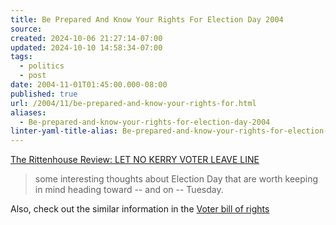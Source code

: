 ```yaml
---
title: Be Prepared And Know Your Rights For Election Day 2004
source: 
created: 2024-10-06 21:27:14-07:00
updated: 2024-10-10 14:58:34-07:00
tags:
  - politics
  - post
date: 2004-11-01T01:45:00.000-08:00
published: true
url: /2004/11/be-prepared-and-know-your-rights-for.html
aliases:
  - Be-prepared-and-know-your-rights-for-election-day-2004
linter-yaml-title-alias: Be-prepared-and-know-your-rights-for-election-day-2004
---
```



[The Rittenhouse Review: LET NO KERRY VOTER LEAVE LINE](https://rittenhouse.blogspot.com/2004/10/let-no-kerry-voter-leave-line-prepare.html "The Rittenhouse Review:  LET NO KERRY VOTER LEAVE LINE")  
  

> some interesting thoughts about Election Day that are worth keeping in mind heading toward -- and on -- Tuesday.

  
  
Also, check out the similar information in the [Voter bill of rights](https://www.democrats.org/votingrights/index.html)